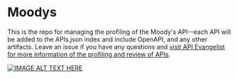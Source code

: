 # Moodys
This is the repo for managing the profiling of the Moody's API--each API will be added to the APIs.json index and include OpenAPI, and any other artifacts. Leave an issue if you have any questions and [visit API Evangelist for more information of the profiling and review of APIs](https://apievangelist.com/services/).

[![IMAGE ALT TEXT HERE](https://img.youtube.com/vi/UCOMCd1c9_Q/0.jpg)](https://www.youtube.com/watch?v=UCOMCd1c9_Q)

